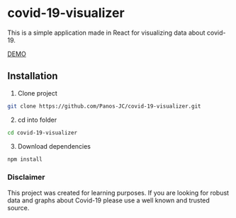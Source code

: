 # covid-19-visualizer

This is a simple application made in React for visualizing data about covid-19.

[DEMO](https://covid-19-visualizer-e240b.web.app/)

## Installation

1. Clone project

```bash
git clone https://github.com/Panos-JC/covid-19-visualizer.git
```

2. cd into folder

```bash
cd covid-19-visualizer
```

3. Download dependencies

```bash
npm install
```

### Disclaimer

This project was created for learning purposes. If you are looking for robust data and graphs about Covid-19 please use a well known and trusted source.

